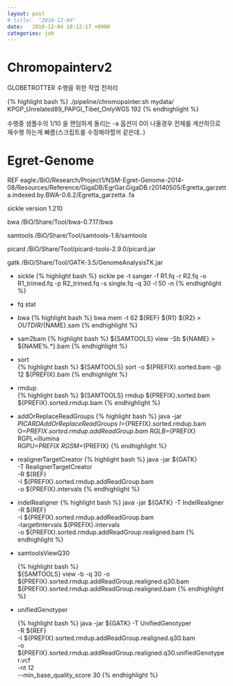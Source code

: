 ```yaml
---
layout: post
# title:  "2018-12-04"
date:   2018-12-04 10:12:17 +0900
categories: job
---
```


# Chromopainterv2

GLOBETROTTER 수행을 위한 작업 전처리

{% highlight bash %}
./pipeline/chromopainter.sh mydata/ KPGP_Unrelated89_PAPGI_Tibet_OnlyWGS 192
{% endhighlight %}

수행중 샘플수의 1/10 을 랜덤하게 돌리는 -a 옵션이 0이 나올경우 전체를 계산하므로 재수행 하는게 빠름(스크립트를 수정해야할꺼 같은데..)


# Egret-Genome
REF eagle:/BiO/Research/Project1/NSM-Egret-Genome-2014-08/Resources/Reference/GigaDB/EgrGar.GigaDB.r20140505/Egretta_garzetta.indexed.by.BWA-0.6.2/Egretta_garzetta
.fa

sickle version 1.210

bwa /BiO/Share/Tool/bwa-0.7.17/bwa

samtools /BiO/Share/Tool/samtools-1.8/samtools

picard /BiO/Share/Tool/picard-tools-2.9.0/picard.jar

gatk /BiO/Share/Tool/GATK-3.5/GenomeAnalysisTK.jar

* sickle
  {% highlight bash %}
  sickle pe -t sanger -f R1.fq -r R2.fq -o R1_trimed.fq -p R2_trimed.fq -s single.fq -q 30 -l 50 -n
  {% endhighlight %}
* fq stat

* bwa
  {% highlight bash %}
  bwa mem -t 62 ${REF} ${R1} ${R2} > ${OUTDIR}/${NAME}.sam
  {% endhighlight %}

* sam2bam
  {% highlight bash %}
  ${SAMTOOLS} view -Sb ${NAME} > ${NAME%.*}.bam
  {% endhighlight %}

* sort  
  {% highlight bash %}
  ${SAMTOOLS} sort -o ${PREFIX}.sorted.bam -@ 12 ${PREFIX}.bam
  {% endhighlight %}

* rmdup  
  {% highlight bash %}
  ${SAMTOOLS} rmdup ${PREFIX}.sorted.bam ${PREFIX}.sorted.rmdup.bam
  {% endhighlight %}
  
* addOrReplaceReadGroups
  {% highlight bash %}
  java -jar ${PICARD} AddOrReplaceReadGroups \
                I=${PREFIX}.sorted.rmdup.bam \
                O=${PREFIX}.sorted.rmdup.addReadGroup.bam \
                RGLB=${PREFIX} \
                RGPL=illumina \
                RGPU=${PREFIX} \
                RGSM=${PREFIX}
  {% endhighlight %}

* realignerTargetCreator
  {% highlight bash %}
  java -jar ${GATK} \
        -T RealignerTargetCreator \
        -R ${REF} \
        -I ${PREFIX}.sorted.rmdup.addReadGroup.bam \
        -o ${PREFIX}.intervals
  {% endhighlight %}

* indelRealigner
  {% highlight bash %}
  java -jar ${GATK} -T IndelRealigner \
                -R ${REF} \
                -I ${PREFIX}.sorted.rmdup.addReadGroup.bam \
                -targetIntervals ${PREFIX}.intervals \
                -o ${PREFIX}.sorted.rmdup.addReadGroup.realigned.bam
  {% endhighlight %}

* samtoolsViewQ30

  {% highlight bash %}  
  ${SAMTOOLS} view -b -q 30 -o ${PREFIX}.sorted.rmdup.addReadGroup.realigned.q30.bam ${PREFIX}.sorted.rmdup.addReadGroup.realigned.bam
  {% endhighlight %}

* unifiedGenotyper

  {% highlight bash %}
  java -jar ${GATK} -T UnifiedGenotyper \
                -R ${REF} \
                -I ${PREFIX}.sorted.rmdup.addReadGroup.realigned.q30.bam \
                -o ${PREFIX}.sorted.rmdup.addReadGroup.realigned.q30.unifiedGenotyper.vcf \
                -nt 12 \
                --min_base_quality_score 30
  {% endhighlight %}


<!-- def print_hi(name)
  puts "Hi, #{name}"
end
print_hi('Tom')
#=> prints 'Hi, Tom' to STDOUT. -->


<!-- Check out the [Jekyll docs][jekyll-docs] for more info on how to get the most out of Jekyll. File all bugs/feature requests at [Jekyll’s GitHub repo][jekyll-gh]. If you have questions, yo#u can ask them on [Jekyll Talk][jekyll-talk].

[jekyll-docs]: https://jekyllrb.com/docs/home
[jekyll-gh]:   https://github.com/jekyll/jekyll
[jekyll-talk]: https://talk.jekyllrb.com/ -->
